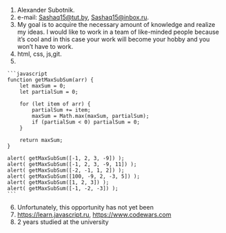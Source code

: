 1.	Alexander Subotnik.
2.	e-mail: Sashaq15@tut.by, Sashaq15@inbox.ru.
3.	My goal is to acquire the necessary amount of knowledge and realize my ideas. I would like to work in a team of like-minded people because it’s cool and in this case your work will become your hobby and you won’t have to work.
4.	html, css, js,git.
5.	
	
	```javascript
    function getMaxSubSum(arr) {  
        let maxSum = 0;  
        let partialSum = 0;  
		  
        for (let item of arr) {  
            partialSum += item;  
            maxSum = Math.max(maxSum, partialSum);  
            if (partialSum < 0) partialSum = 0;  
        }  
		  
        return maxSum;  
    }  
	  
    alert( getMaxSubSum([-1, 2, 3, -9]) );   
    alert( getMaxSubSum([-1, 2, 3, -9, 11]) );   
    alert( getMaxSubSum([-2, -1, 1, 2]) );   
    alert( getMaxSubSum([100, -9, 2, -3, 5]) );   
    alert( getMaxSubSum([1, 2, 3]) );   
    alert( getMaxSubSum([-1, -2, -3]) );  
    ```
	
6.	Unfortunately, this opportunity has not yet been
7.	https://learn.javascript.ru, https://www.codewars.com
8.	2 years studied at the university
